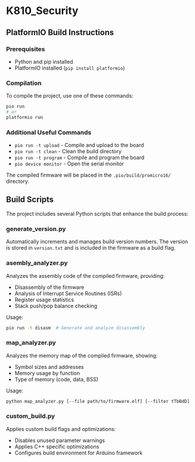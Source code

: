 # K810_Security

## PlatformIO Build Instructions

### Prerequisites
- Python and pip installed
- PlatformIO installed (`pip install platformio`)

### Compilation
To compile the project, use one of these commands:
```bash
pio run
# or
platformio run
```

### Additional Useful Commands
- `pio run -t upload` - Compile and upload to the board
- `pio run -t clean` - Clean the build directory
- `pio run -t program` - Compile and program the board
- `pio device monitor` - Open the serial monitor

The compiled firmware will be placed in the `.pio/build/promicro16/` directory.

## Build Scripts

The project includes several Python scripts that enhance the build process:

### generate_version.py
Automatically increments and manages build version numbers. The version is stored in `version.txt` and is included in the firmware as a build flag.

### asembly_analyzer.py
Analyzes the assembly code of the compiled firmware, providing:
- Disassembly of the firmware
- Analysis of Interrupt Service Routines (ISRs)
- Register usage statistics
- Stack push/pop balance checking

Usage:
```bash
pio run -t disasm  # Generate and analyze disassembly
```

### map_analyzer.py
Analyzes the memory map of the compiled firmware, showing:
- Symbol sizes and addresses
- Memory usage by function
- Type of memory (code, data, BSS)

Usage:
```bash
python map_analyzer.py [--file path/to/firmware.elf] [--filter tTbBdD]
```

### custom_build.py
Applies custom build flags and optimizations:
- Disables unused parameter warnings
- Applies C++ specific optimizations
- Configures build environment for Arduino framework
